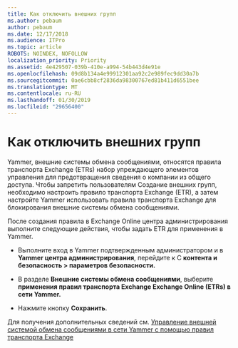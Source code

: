 ```yaml
---
title: Как отключить внешних групп
ms.author: pebaum
author: pebaum
ms.date: 12/17/2018
ms.audience: ITPro
ms.topic: article
ROBOTS: NOINDEX, NOFOLLOW
localization_priority: Priority
ms.assetid: 4e429507-039b-410e-a994-54b443d4e91e
ms.openlocfilehash: 09d8b134a4e99912301aa92c2e989fec9dd30a7b
ms.sourcegitcommit: 0ae6cbb8cf2836da98300767ed81b411d6551bee
ms.translationtype: MT
ms.contentlocale: ru-RU
ms.lasthandoff: 01/30/2019
ms.locfileid: "29656400"
---
```

# <a name="how-to-disable-external-groups"></a>Как отключить внешних групп

Yammer, внешние системы обмена сообщениями, относятся правила транспорта Exchange (ETRs) набор упреждающего элементов управления для предотвращения сведения о компании из общего доступа. Чтобы запретить пользователям Создание внешних групп, необходимо настроить правило транспорта Exchange (ETR), а затем настройте Yammer использовать правила транспорта Exchange для блокирования внешние системы обмена сообщениями. 
  
После создания правила в Exchange Online центра администрирования выполните следующие действия, чтобы задать ETR для применения в Yammer.
  
- Выполните вход в Yammer подтвержденным администратором и в **Yammer центра администрирования**, перейдите к C **контента и безопасность \> параметров безопасности.**
    
- В разделе **Внешние системы обмена сообщениями**, выберите **применения правил транспорта Exchange Exchange Online (ETRs) в сети Yammer.**
    
- Нажмите кнопку **Сохранить**. 
    
Для получения дополнительных сведений см. [Управление внешней системой обмена сообщениями в сети Yammer с помощью правил транспорта Exchange](https://support.office.com/article/Control-external-messaging-in-a-Yammer-network-with-Exchange-Transport-Rules-f8fd6403-c8f3-4307-9230-65304d6000d9)
  

